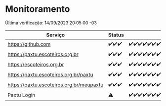 # Monitoramento

Última verificação: 14/09/2023 20:05:00 -03

|Serviço|Status|Últimas 24h|
|---|---|---|
|https://github.com|<span title="2023-09-11: OK=5">✔️</span><span title="2023-09-12: OK=25">✔️</span><span title="2023-09-13: OK=31">✔️</span>|<span title="13/09/2023 21:28:00 -03 : 200">✔️</span><span title="13/09/2023 22:39:00 -03 : 200">✔️</span><span title="13/09/2023 23:12:00 -03 : 200">✔️</span><span title="14/09/2023 00:06:00 -03 : 200">✔️</span><span title="14/09/2023 01:07:00 -03 : 200">✔️</span><span title="14/09/2023 02:04:00 -03 : 200">✔️</span><span title="14/09/2023 03:08:00 -03 : 200">✔️</span><span title="14/09/2023 04:06:00 -03 : 200">✔️</span><span title="14/09/2023 05:08:00 -03 : 200">✔️</span><span title="14/09/2023 06:05:00 -03 : 200">✔️</span><span title="14/09/2023 07:06:00 -03 : 200">✔️</span><span title="14/09/2023 08:03:00 -03 : 200">✔️</span><span title="14/09/2023 09:11:00 -03 : 200">✔️</span><span title="14/09/2023 10:08:00 -03 : 200">✔️</span><span title="14/09/2023 11:04:00 -03 : 200">✔️</span><span title="14/09/2023 12:06:00 -03 : 200">✔️</span><span title="14/09/2023 13:07:00 -03 : 200">✔️</span><span title="14/09/2023 14:04:00 -03 : 200">✔️</span><span title="14/09/2023 15:07:00 -03 : 200">✔️</span><span title="14/09/2023 16:02:00 -03 : 200">✔️</span><span title="14/09/2023 17:06:00 -03 : 200">✔️</span><span title="14/09/2023 18:03:00 -03 : 200">✔️</span><span title="14/09/2023 19:04:00 -03 : 200">✔️</span><span title="14/09/2023 20:05:00 -03 : 200">✔️</span>|
|https://paxtu.escoteiros.org.br|<span title="2023-09-11: OK=5">✔️</span><span title="2023-09-12: OK=25">✔️</span><span title="2023-09-13: OK=31">✔️</span>|<span title="13/09/2023 21:28:00 -03 : 200">✔️</span><span title="13/09/2023 22:39:00 -03 : 200">✔️</span><span title="13/09/2023 23:12:00 -03 : 200">✔️</span><span title="14/09/2023 00:06:00 -03 : 200">✔️</span><span title="14/09/2023 01:07:00 -03 : 200">✔️</span><span title="14/09/2023 02:04:00 -03 : 200">✔️</span><span title="14/09/2023 03:08:00 -03 : 200">✔️</span><span title="14/09/2023 04:06:00 -03 : 200">✔️</span><span title="14/09/2023 05:08:00 -03 : 200">✔️</span><span title="14/09/2023 06:05:00 -03 : 200">✔️</span><span title="14/09/2023 07:06:00 -03 : 200">✔️</span><span title="14/09/2023 08:03:00 -03 : 200">✔️</span><span title="14/09/2023 09:11:00 -03 : 200">✔️</span><span title="14/09/2023 10:08:00 -03 : 200">✔️</span><span title="14/09/2023 11:04:00 -03 : 200">✔️</span><span title="14/09/2023 12:06:00 -03 : 200">✔️</span><span title="14/09/2023 13:07:00 -03 : 200">✔️</span><span title="14/09/2023 14:04:00 -03 : 200">✔️</span><span title="14/09/2023 15:07:00 -03 : 200">✔️</span><span title="14/09/2023 16:02:00 -03 : 200">✔️</span><span title="14/09/2023 17:06:00 -03 : 200">✔️</span><span title="14/09/2023 18:03:00 -03 : 200">✔️</span><span title="14/09/2023 19:04:00 -03 : 200">✔️</span><span title="14/09/2023 20:05:00 -03 : 200">✔️</span>|
|https://escoteiros.org.br|<span title="2023-09-11: OK=5">✔️</span><span title="2023-09-12: OK=25">✔️</span><span title="2023-09-13: OK=31">✔️</span>|<span title="13/09/2023 21:28:00 -03 : 200">✔️</span><span title="13/09/2023 22:39:00 -03 : 200">✔️</span><span title="13/09/2023 23:12:00 -03 : 200">✔️</span><span title="14/09/2023 00:06:00 -03 : 200">✔️</span><span title="14/09/2023 01:07:00 -03 : 200">✔️</span><span title="14/09/2023 02:04:00 -03 : 200">✔️</span><span title="14/09/2023 03:08:00 -03 : 200">✔️</span><span title="14/09/2023 04:06:00 -03 : 200">✔️</span><span title="14/09/2023 05:08:00 -03 : 200">✔️</span><span title="14/09/2023 06:05:00 -03 : 200">✔️</span><span title="14/09/2023 07:06:00 -03 : 200">✔️</span><span title="14/09/2023 08:03:00 -03 : 200">✔️</span><span title="14/09/2023 09:11:00 -03 : 200">✔️</span><span title="14/09/2023 10:08:00 -03 : 200">✔️</span><span title="14/09/2023 11:04:00 -03 : 200">✔️</span><span title="14/09/2023 12:06:00 -03 : 200">✔️</span><span title="14/09/2023 13:07:00 -03 : 200">✔️</span><span title="14/09/2023 14:04:00 -03 : 200">✔️</span><span title="14/09/2023 15:07:00 -03 : 200">✔️</span><span title="14/09/2023 16:02:00 -03 : 200">✔️</span><span title="14/09/2023 17:06:00 -03 : 200">✔️</span><span title="14/09/2023 18:03:00 -03 : 200">✔️</span><span title="14/09/2023 19:04:00 -03 : 200">✔️</span><span title="14/09/2023 20:05:00 -03 : 200">✔️</span>|
|https://paxtu.escoteiros.org.br/paxtu|<span title="2023-09-11: OK=1">✔️</span><span title="2023-09-12: OK=25">✔️</span><span title="2023-09-13: OK=31">✔️</span>|<span title="13/09/2023 21:28:00 -03 : 200">✔️</span><span title="13/09/2023 22:39:00 -03 : 200">✔️</span><span title="13/09/2023 23:12:00 -03 : 200">✔️</span><span title="14/09/2023 00:06:00 -03 : 200">✔️</span><span title="14/09/2023 01:07:00 -03 : 200">✔️</span><span title="14/09/2023 02:04:00 -03 : 200">✔️</span><span title="14/09/2023 03:08:00 -03 : 200">✔️</span><span title="14/09/2023 04:06:00 -03 : 200">✔️</span><span title="14/09/2023 05:08:00 -03 : 200">✔️</span><span title="14/09/2023 06:05:00 -03 : 200">✔️</span><span title="14/09/2023 07:06:00 -03 : 200">✔️</span><span title="14/09/2023 08:03:00 -03 : 200">✔️</span><span title="14/09/2023 09:11:00 -03 : 200">✔️</span><span title="14/09/2023 10:08:00 -03 : 200">✔️</span><span title="14/09/2023 11:04:00 -03 : 200">✔️</span><span title="14/09/2023 12:06:00 -03 : 200">✔️</span><span title="14/09/2023 13:07:00 -03 : 200">✔️</span><span title="14/09/2023 14:04:00 -03 : 200">✔️</span><span title="14/09/2023 15:07:00 -03 : 200">✔️</span><span title="14/09/2023 16:02:00 -03 : 200">✔️</span><span title="14/09/2023 17:06:00 -03 : 200">✔️</span><span title="14/09/2023 18:03:00 -03 : 200">✔️</span><span title="14/09/2023 19:04:00 -03 : 200">✔️</span><span title="14/09/2023 20:05:00 -03 : 200">✔️</span>|
|https://paxtu.escoteiros.org.br/meupaxtu|<span title="2023-09-11: OK=1">✔️</span><span title="2023-09-12: OK=25">✔️</span><span title="2023-09-13: OK=31">✔️</span>|<span title="13/09/2023 21:28:00 -03 : 200">✔️</span><span title="13/09/2023 22:39:00 -03 : 200">✔️</span><span title="13/09/2023 23:12:00 -03 : 200">✔️</span><span title="14/09/2023 00:06:00 -03 : 200">✔️</span><span title="14/09/2023 01:07:00 -03 : 200">✔️</span><span title="14/09/2023 02:04:00 -03 : 200">✔️</span><span title="14/09/2023 03:08:00 -03 : 200">✔️</span><span title="14/09/2023 04:06:00 -03 : 200">✔️</span><span title="14/09/2023 05:08:00 -03 : 200">✔️</span><span title="14/09/2023 06:05:00 -03 : 200">✔️</span><span title="14/09/2023 07:06:00 -03 : 200">✔️</span><span title="14/09/2023 08:03:00 -03 : 200">✔️</span><span title="14/09/2023 09:11:00 -03 : 200">✔️</span><span title="14/09/2023 10:08:00 -03 : 200">✔️</span><span title="14/09/2023 11:04:00 -03 : 200">✔️</span><span title="14/09/2023 12:06:00 -03 : 200">✔️</span><span title="14/09/2023 13:07:00 -03 : 200">✔️</span><span title="14/09/2023 14:04:00 -03 : 200">✔️</span><span title="14/09/2023 15:07:00 -03 : 200">✔️</span><span title="14/09/2023 16:02:00 -03 : 200">✔️</span><span title="14/09/2023 17:06:00 -03 : 200">✔️</span><span title="14/09/2023 18:03:00 -03 : 200">✔️</span><span title="14/09/2023 19:04:00 -03 : 200">✔️</span><span title="14/09/2023 20:05:00 -03 : 200">✔️</span>|
|Paxtu Login|<span title="2023-09-13: OK=24, Falhas=6">⚠️</span>|<span title="13/09/2023 21:28:00 -03 : 200">✔️</span><span title="13/09/2023 22:39:00 -03 : 200">✔️</span><span title="13/09/2023 23:12:00 -03 : 200">✔️</span><span title="14/09/2023 00:06:00 -03 : 200">✔️</span><span title="14/09/2023 01:07:00 -03 : 200">✔️</span><span title="14/09/2023 02:05:00 -03 : 200">✔️</span><span title="14/09/2023 03:08:00 -03 : 200">✔️</span><span title="14/09/2023 04:06:00 -03 : 200">✔️</span><span title="14/09/2023 05:08:00 -03 : 200">✔️</span><span title="14/09/2023 06:05:00 -03 : 200">✔️</span><span title="14/09/2023 07:06:00 -03 : 200">✔️</span><span title="14/09/2023 08:03:00 -03 : 200">✔️</span><span title="14/09/2023 09:11:00 -03 : 200">✔️</span><span title="14/09/2023 10:08:00 -03 : 200">✔️</span><span title="14/09/2023 11:04:00 -03 : 200">✔️</span><span title="14/09/2023 12:06:00 -03 : 200">✔️</span><span title="14/09/2023 13:07:00 -03 : 200">✔️</span><span title="14/09/2023 14:04:00 -03 : 200">✔️</span><span title="14/09/2023 15:07:00 -03 : 200">✔️</span><span title="14/09/2023 16:02:00 -03 : 200">✔️</span><span title="14/09/2023 17:06:00 -03 : 200">✔️</span><span title="14/09/2023 18:03:00 -03 : 200">✔️</span><span title="14/09/2023 19:04:00 -03 : 200">✔️</span><span title="14/09/2023 20:05:00 -03 : 200">✔️</span>|
